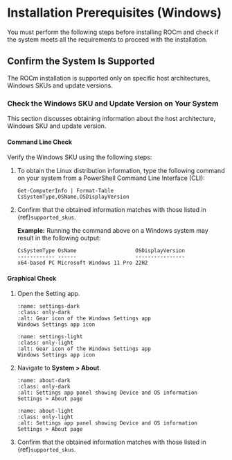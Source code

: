 # Installation Prerequisites (Windows)

You must perform the following steps before installing ROCm and check if the
system meets all the requirements to proceed with the installation.

## Confirm the System Is Supported

The ROCm installation is supported only on specific host architectures, Windows
SKUs and update versions.

### Check the Windows SKU and Update Version on Your System

This section discusses obtaining information about the host architecture,
Windows SKU and update version.

#### Command Line Check

Verify the Windows SKU using the following steps:

1. To obtain the Linux distribution information, type the following command on
   your system from a PowerShell Command Line Interface (CLI):

   ```pwsh
   Get-ComputerInfo | Format-Table CsSystemType,OSName,OSDisplayVersion
   ```

2. Confirm that the obtained information matches with those listed in
   {ref}`supported_skus`.

   **Example:** Running the command above on a Windows system may result in the
   following output:

   ```output
   CsSystemType OsName                   OSDisplayVersion
   ------------ ------                   ----------------
   x64-based PC Microsoft Windows 11 Pro 22H2
   ```

#### Graphical Check

1. Open the Setting app.

   ```{figure} /data/deploy/windows/000-settings-dark.png
   :name: settings-dark
   :class: only-dark
   :alt: Gear icon of the Windows Settings app
   Windows Settings app icon
   ```

   ```{figure} /data/deploy/windows/000-settings-light.png
   :name: settings-light
   :class: only-light
   :alt: Gear icon of the Windows Settings app
   Windows Settings app icon
   ```

2. Navigate to **System > About**.

   ```{figure} /data/deploy/windows/001-about-dark.png
   :name: about-dark
   :class: only-dark
   :alt: Settings app panel showing Device and OS information
   Settings > About page
   ```

   ```{figure} /data/deploy/windows/001-about-light.png
   :name: about-light
   :class: only-light
   :alt: Settings app panel showing Device and OS information
   Settings > About page
   ```

3. Confirm that the obtained information matches with those listed in
   {ref}`supported_skus`.
